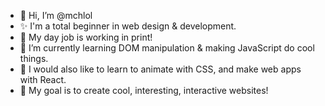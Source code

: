 - 👋 Hi, I’m @mchlol
- ✨ I'm a total beginner in web design & development.
- 📄 My day job is working in print!
- 💃 I’m currently learning DOM manipulation & making JavaScript do cool things.
- 🌱 I would also like to learn to animate with CSS, and make web apps with React.
- 🔮 My goal is to create cool, interesting, interactive websites!
